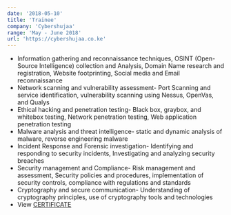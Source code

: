 ```yaml
---
date: '2018-05-10'
title: 'Trainee'
company: 'Cybershujaa'
range: 'May - June 2018'
url: 'https://cybershujaa.co.ke'
---
```


- Information gathering and reconnaissance techniques, OSINT (Open-Source Intelligence) collection and Analysis, Domain Name research  and registration, Website footprinting, Social media and Email reconnaissance
- Network scanning and vulnerability assessment- Port Scanning and service identification, vulnerability scanning using Nessus, OpenVas, and Qualys
- Ethical hacking and penetration testing- Black box, graybox, and whitebox testing, Network penetration testing, Web application penetration testing
- Malware analysis and threat intelligence- static and dynamic analysis of malware, reverse engineering malware 
- Incident Response and Forensic investigation- Identifying and responding to security incidents, Investigating and analyzing security breaches
- Security management and Compliance- Risk management and assessment, Security policies and procedures, implementation of security controls, compliance with regulations and standards
- Cryptography and secure communication- Understanding of cryptography principles, use of cryptography tools and technologies
- View [CERTIFICATE](https://drive.google.com/file/d/1-oojnK3kW4MPpBGLBiBCOIIERHiQTAjP/view?usp=sharing)
